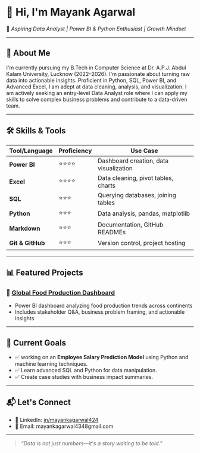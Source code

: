 # 👋 Hi, I'm Mayank Agarwal

🎯 *Aspiring Data Analyst | Power BI & Python Enthusiast | Growth Mindset*

---

## 🧠 About Me

I'm currently pursuing my B.Tech in Computer Science at Dr. A.P.J. Abdul Kalam University, Lucknow (2022–2026).
I'm passionate about turning raw data into actionable insights. Proficient in Python, SQL, Power BI, and Advanced Excel, I am adept at data cleaning, analysis, and visualization. I am actively seeking an entry-level Data Analyst role where I can apply my skills to solve complex business problems and contribute to a data-driven team.

---

## 🛠️ Skills & Tools

| Tool/Language | Proficiency | Use Case |
|---------------|-------------|----------|
| **Power BI** | ⭐⭐⭐⭐ | Dashboard creation, data visualization |
| **Excel** | ⭐⭐⭐⭐ | Data cleaning, pivot tables, charts |
| **SQL** | ⭐⭐⭐ | Querying databases, joining tables |
| **Python** | ⭐⭐⭐ | Data analysis, pandas, matplotlib |
| **Markdown** | ⭐⭐⭐ | Documentation, GitHub READMEs |
| **Git & GitHub** | ⭐⭐⭐ | Version control, project hosting |

---

## 📊 Featured Projects

### 🔹 [Global Food Production Dashboard](https://github.com/mayankagarwal424/Global-Food-Production-Analysis)
- Power BI dashboard analyzing food production trends across continents
- Includes stakeholder Q&A, business problem framing, and actionable insights

---

## 🚀 Current Goals

- ✅ working on an **Employee Salary Prediction Model** using Python and machine learning techniques.
- ✅ Learn advanced SQL and Python for data manipulation.  
- ✅ Create case studies with business impact summaries.

---

## 📬 Let's Connect

- 💼 LinkedIn: [in/mayankagarwal424](https://www.linkedin.com/in/mayankagarwal424)  
- 📧 Email: mayankagarwal4348gmail.com  

---

> *“Data is not just numbers—it's a story waiting to be told.”*
